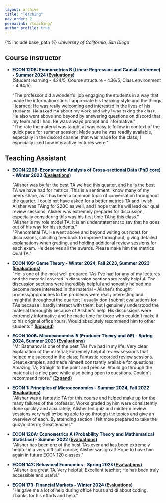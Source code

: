 ```yaml
---
layout: archive
title: "Teaching"
nav_order: 2
permalink: /teaching/
author_profile: true
---
```


{% include base_path %}
*University of California, San Diego*


## Course Instructor

- <span style="color:#001f3d"><strong>ECON 120B: Econometrics B (Linear Regression and Causal Inference) - Summer 2024 ([Evaluations](https://drive.google.com/file/d/1jTTdraeTxzaEmDzAUwtd2Wk6ZQ-fMIl0/view?usp=share_link))</strong></span>  
  (Student learning - 4.24/5, Course structure - 4.36/5, Class environment - 4.64/5)
  
  <span style="display:block;">
  "The professor did a wonderful job engaging the students in a way that made the information stick. I appreciate his teaching style and the things I learned; He was really welcoming and interested in the lives of his students. He asked me about my work and why I was taking the class. He also went above and beyond by answering questions on discord that my team and I had. He was always prompt and informative."
  </span>
  
  <span style="display:block;">
  "The rate the material was taught at was easy to follow in context of the quick pace for summer session; Made sure he was readily available, especially in the discord channel that was made for the class; I especially liked how interactive lectures were."
  </span>


  
## Teaching Assistant

- <span style="color:#001f3d"><strong>ECON 220B: Econometric Analysis of Cross-sectional Data (PhD core) - Winter 2023 ([Evaluations](https://drive.google.com/file/d/1W9ghTAdWt5m5OivkdIutZMZZaIOOASX5/view?usp=share_link))</strong></span>

  <span style="display:block;">
  "Alisher was by far the best TA we had this quarter, and he is the best TA we have had for metrics. This is a sentiment I know many of my peers share, as it has been a common topic of conversation throughout the quarter. I could not have asked for a better metrics TA and I wish Alisher was TAing for 220C as well, and I hope that he will lead our qual review sessions. Alisher was extremely prepared for discussion, especially considering this was his first time TAing this class."
  </span>
  
  <span style="display:block;">
  "Alisher is my role model TA. It is an understatement to say that he goes out of his way for his students."
  </span>
  
  <span style="display:block;">
  "Phenomenal TA. He went above and beyond writing out notes for discussions, soliciting feedback to improve throughout, giving detailed explanations when grading, and holding additional review sessions for each exam. He deserves all the awards. Please make him the metrics Qual TA."
  </span>

- <span style="color:#001f3d"><strong>ECON 109: Game Theory - Winter 2024, Fall 2023, Summer 2023 ([Evaluations](https://drive.google.com/file/d/1tEylXqEdjgLQCyMhhUfXdZOTjCFfIiJi/view?usp=share_link))</strong></span>  
  <span id="econ109-comments">
    "He is one of the most well prepared TAs I've had for any of my lectures and the material covered in discussion sections are really helpful. The discussion sections were incredibly helpful and honestly helped me become more interested in the material - Alisher's thought process/approaches to the problems were really interesting and insightful throughout the quarter; I usually don't submit evaluations for TAs because I hardly interact with them, but I genuinely understood the material thoroughly because of Alisher's help. His discussions were extremely informative and he made time for those who couldn't make it to his original office hours. Would absolutely recommend him to other students."
    <span style="cursor: pointer; text-decoration: underline;" onclick="expand('econ109-comments', 'TA Alisher Batmanov demonstrates genuine care for students, quickly responding to any messages on the class discord. He makes discussion sections engaging, both by explaining material and homework, but also by making tangible games and activities for students during discussion. He goes the extra mile to provide clear grading guidelines rather than relying solely on Gradescope\'s feedback. Overall, it has been an absolute pleasure to have a class with TA Alisher.')">
      <strong>(Expand)</strong>
    </span>
  </span>
  
- <span style="color:#001f3d"><strong>ECON 100B: Microeconomics B (Producer Theory and GE) - Spring 2024, Summer 2023 ([Evaluations](https://drive.google.com/file/d/1ihdn5jUmT1lMFpDEzvxz67eGl_Zs3qtn/view?usp=share_link))</strong></span>  
  <span id="econ100b-comments">
    "Mr Batmanov is one of the best TAs I've had in my life. Very clear explanation of the material; Extremely helpful review sessions that helped me succeed in the class; Fantastic recorded review sessions. Great examples, and made himself constantly available for questions. Amazing TA; Straight to the point and precise. Would go through the material at a nice pace while also being open to questions. Couldn't recommend more."
    <span style="cursor: pointer; text-decoration: underline;" onclick="expand('econ100b-comments', 'One of the best TAs I have had at this school; Really good TA, covered the right material, always had answers to relevant questions, and taught well; AMAZING TA!')">
      <strong>(Expand)</strong>
    </span>
  </span>
  
- <span style="color:#001f3d"><strong>ECON 1: Principles of Microeconomics - Summer 2024, Fall 2022 ([Evaluations](https://drive.google.com/file/d/1g3d4d-cI6b7BABnUUJTuZwe0vO9v7H76/view?usp=share_link))</strong></span>  
  <span id="econ1-comments">
    "Alisher was a fantastic TA for this course and helped make up for the many failures of the professor. Works graded by him were consistently done quickly and accurately; Alisher led quiz and midterm review sessions very well by being able to go through the topics and give an overview of each. By attending section I felt more prepared to take the quiz/midterm; Great teacher."
  </span>

- <span style="color:#001f3d"><strong>ECON 120A: Econometrics A (Probability Theory and Mathematical Statistics) - Summer 2022 ([Evaluations](https://drive.google.com/file/d/1p6mcBaXxStlwqbDf4Jgwjd4ZYuBFZEvx/view?usp=sharing))</strong></span>  
  <span id="econ120a-comments">
    "Alisher has been one of the best TAs ever and has been extremely helpful in a very difficult course; Alisher was great! Hope to have him again in future ECON 120 classes."
  </span>

- <span style="color:#001f3d"><strong>ECON 142: Behavioral Economics - Spring 2023 ([Evaluations](https://drive.google.com/file/d/1KDGEKMPXRtsh2VKUKlE29VuroVbGDZYQ/view?usp=share_link))</strong></span>  
  <span id="econ142-comments">
    "Alisher is a great TA. Very helpful; Excellent teacher; He has been truly accessible and useful."
  </span>

- <span style="color:#001f3d"><strong>ECON 173: Financial Markets - Winter 2024 ([Evaluations](https://drive.google.com/file/d/1jzfMt7Hl_qLuJuuEFQVxyqOhzM_oYlPM/view?usp=share_link))</strong></span>  
  "He gave me a lot of help during office hours and di about coding. Thanks for his efforts and help."


<script>
  function expand(id, additionalComments) {
    const container = document.getElementById(id);
    if (!container.dataset.expanded) {
      let base = container.innerHTML.split('<span')[0].trim();
      container.innerHTML = base + ' ' + additionalComments;
      container.dataset.expanded = "true";
    }
  }
</script>